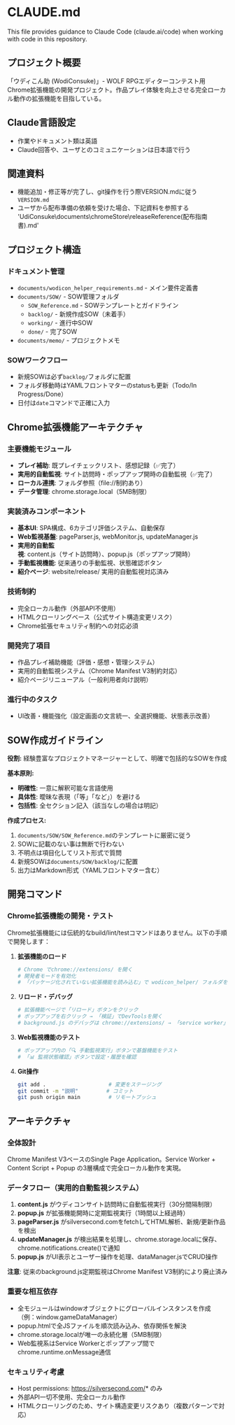 # CLAUDE.md

This file provides guidance to Claude Code (claude.ai/code) when working with code in this repository.

## プロジェクト概要

「ウディこん助 (WodiConsuke)」- WOLF RPGエディターコンテスト用Chrome拡張機能の開発プロジェクト。作品プレイ体験を向上させる完全ローカル動作の拡張機能を目指している。

## Claude言語設定
- 作業やドキュメント類は英語
- Claude回答や、ユーザとのコミュニケーションは日本語で行う

## 関連資料
- 機能追加・修正等が完了し、git操作を行う際VERSION.mdに従う
	`VERSION.md`
- ユーザから配布準備の依頼を受けた場合、下記資料を参照する
	'UdiConsuke\documents\chromeStore\releaseReference(配布指南書).md'

## プロジェクト構造

### ドキュメント管理
- `documents/wodicon_helper_requirements.md` - メイン要件定義書
- `documents/SOW/` - SOW管理フォルダ
  - `SOW_Reference.md` - SOWテンプレートとガイドライン
  - `backlog/` - 新規作成SOW（未着手）
  - `working/` - 進行中SOW
  - `done/` - 完了SOW
- `documents/memo/` - プロジェクトメモ

### SOWワークフロー
- 新規SOWは必ず`backlog/`フォルダに配置
- フォルダ移動時はYAMLフロントマターのstatusも更新（Todo/In Progress/Done）
- 日付は`date`コマンドで正確に入力

## Chrome拡張機能アーキテクチャ

### 主要機能モジュール
- **プレイ補助**: 既プレイチェックリスト、感想記録（✅完了）
- **実用的自動監視**: サイト訪問時・ポップアップ開時の自動監視（✅完了）
- **ローカル連携**: フォルダ参照（file://制約あり）
- **データ管理**: chrome.storage.local（5MB制限）

### 実装済みコンポーネント
- **基本UI**: SPA構成、6カテゴリ評価システム、自動保存
- **Web監視基盤**: pageParser.js, webMonitor.js, updateManager.js
- **実用的自動監視**: content.js（サイト訪問時）、popup.js（ポップアップ開時）
- **手動監視機能**: 従来通りの手動監視、状態確認ボタン
- **紹介ページ**: website/release/ 実用的自動監視対応済み

### 技術制約
- 完全ローカル動作（外部API不使用）
- HTMLクローリングベース（公式サイト構造変更リスク）
- Chrome拡張セキュリティ制約への対応必須

### 開発完了項目
- 作品プレイ補助機能（評価・感想・管理システム）
- 実用的自動監視システム（Chrome Manifest V3制約対応）
- 紹介ページリニューアル（一般利用者向け説明）

### 進行中のタスク
- UI改善・機能強化（設定画面の文言統一、全選択機能、状態表示改善）

## SOW作成ガイドライン

**役割:** 経験豊富なプロジェクトマネージャーとして、明確で包括的なSOWを作成

**基本原則:**
- **明確性**: 一意に解釈可能な言語使用
- **具体性**: 曖昧な表現（「等」「など」）を避ける
- **包括性**: 全セクション記入（該当なしの場合は明記）

**作成プロセス:**
1. `documents/SOW/SOW_Reference.md`のテンプレートに厳密に従う
2. SOWに記載のない事は無断で行わない
3. 不明点は項目化してリスト形式で質問
4. 新規SOWは`documents/SOW/backlog/`に配置
5. 出力はMarkdown形式（YAMLフロントマター含む）

## 開発コマンド

### Chrome拡張機能の開発・テスト
Chrome拡張機能には伝統的なbuild/lint/testコマンドはありません。以下の手順で開発します：

1. **拡張機能のロード**
   ```bash
   # Chrome でchrome://extensions/ を開く
   # 開発者モードを有効化
   # 「パッケージ化されていない拡張機能を読み込む」で wodicon_helper/ フォルダを選択
   ```

2. **リロード・デバッグ**
   ```bash
   # 拡張機能ページで「リロード」ボタンをクリック
   # ポップアップを右クリック → 「検証」でDevToolsを開く
   # background.js のデバッグは chrome://extensions/ → 「service worker」リンク
   ```

3. **Web監視機能のテスト**
   ```bash
   # ポップアップ内の「🔍 手動監視実行」ボタンで基盤機能をテスト
   # 「📊 監視状態確認」ボタンで設定・履歴を確認
   ```

4. **Git操作**
   ```bash
   git add .                    # 変更をステージング
   git commit -m "説明"         # コミット
   git push origin main         # リモートプッシュ
   ```

## アーキテクチャ

### 全体設計
Chrome Manifest V3ベースのSingle Page Application。Service Worker + Content Script + Popup の3層構成で完全ローカル動作を実現。

### データフロー（実用的自動監視システム）
1. **content.js** がウディコンサイト訪問時に自動監視実行（30分間隔制限）
2. **popup.js** が拡張機能開時に定期監視実行（1時間以上経過時）
3. **pageParser.js** がsilversecond.comをfetchしてHTML解析、新規/更新作品を検出
4. **updateManager.js** が検出結果を処理し、chrome.storage.localに保存、chrome.notifications.create()で通知
5. **popup.js** がUI表示とユーザー操作を処理、dataManager.jsでCRUD操作

**注意**: 従来のbackground.js定期監視はChrome Manifest V3制約により廃止済み

### 重要な相互依存
- 全モジュールはwindowオブジェクトにグローバルインスタンスを作成（例：window.gameDataManager）
- popup.htmlで全JSファイルを順次読み込み、依存関係を解決
- chrome.storage.localが唯一の永続化層（5MB制限）
- Web監視系はService Workerとポップアップ間でchrome.runtime.onMessage通信

### セキュリティ考慮
- Host permissions: https://silversecond.com/* のみ
- 外部API一切不使用、完全ローカル動作
- HTMLクローリングのため、サイト構造変更リスクあり（複数パターンで対応）
